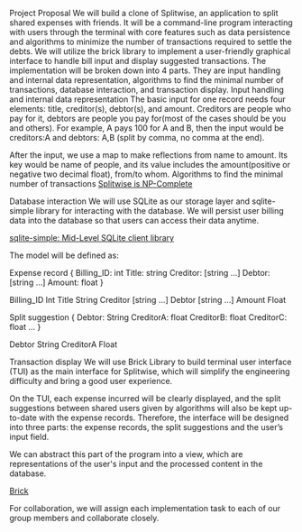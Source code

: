 Project Proposal
We will build a clone of Splitwise, an application to split shared expenses with friends. It will be a command-line program interacting with users through the terminal with core features such as data persistence and algorithms to minimize the number of transactions required to settle the debts. We will utilize the brick library to implement a user-friendly graphical interface to handle bill input and display suggested transactions. The implementation will be broken down into 4 parts. They are input handling and internal data representation, algorithms to find the minimal number of transactions, database interaction, and transaction display. 
Input handling and internal data representation
The basic input for one record needs four elements: title, creditor(s), debtor(s), and amount. Creditors are people who pay for it, debtors are people you pay for(most of the cases should be you and others). For example, A pays 100 for A and B, then the input would be creditors:A and debtors: A,B (split by comma, no comma at the end).

After the input,  we use a map to make reflections from name to amount. Its key would be name of people, and its value includes the amount(positive or negative two decimal float), from/to whom. 
Algorithms to find the minimal number of transactions
[Splitwise is NP-Complete](https://www.alexirpan.com/2016/05/10/may-10.html)

Database interaction
We will use SQLite as our storage layer and sqlite-simple library for interacting with the database. We will persist user billing data into the database so that users can access their data anytime.

[sqlite-simple: Mid-Level SQLite client library](https://github.com/nurpax/sqlite-simple)

The model will be defined as:

Expense record
{
Billing_ID: int
Title: string
Creditor: [string …]
Debtor:[string ...]
Amount: float
} 


Billing_ID
Int
Title
String
Creditor
[string …]
Debtor
[string …]
Amount
Float


Split suggestion
{
Debtor: String
CreditorA: float
CreditorB: float
CreditorC: float
…
} 

Debtor
String
CreditorA
Float


Transaction display
We will use Brick Library to build terminal user interface (TUI) as the main interface for Splitwise, which will simplify the engineering difficulty and bring a good user experience. 

On the TUI, each expense incurred will be clearly displayed, and the split suggestions between shared users given by algorithms will also be kept up-to-date with the expense records. Therefore, the interface will be designed into three parts: the expense records, the split suggestions and the user’s input field.

We can abstract this part of the program into a view, which are representations of the user's input and the processed content in the database.

[Brick](https://github.com/jtdaugherty/brick/)

For collaboration, we will assign each implementation task to each of our group members and collaborate closely.
